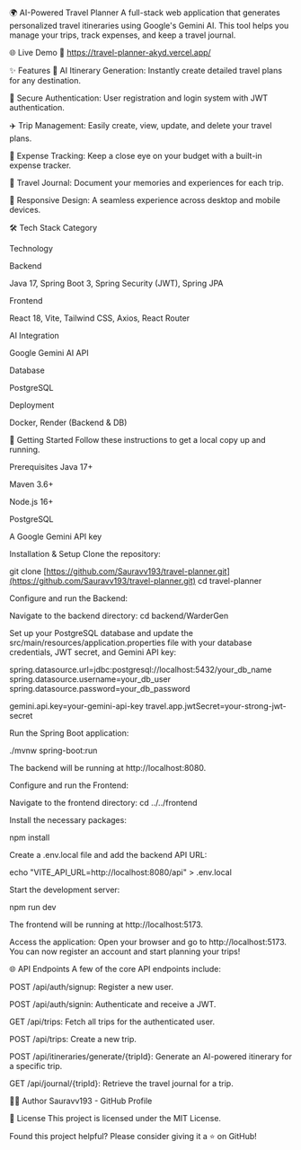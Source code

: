🌍 AI-Powered Travel Planner
A full-stack web application that generates personalized travel itineraries using Google's Gemini AI. This tool helps you manage your trips, track expenses, and keep a travel journal.

🌐 Live Demo
🚀 https://travel-planner-akyd.vercel.app/

✨ Features
🤖 AI Itinerary Generation: Instantly create detailed travel plans for any destination.

🔐 Secure Authentication: User registration and login system with JWT authentication.

✈️ Trip Management: Easily create, view, update, and delete your travel plans.

💸 Expense Tracking: Keep a close eye on your budget with a built-in expense tracker.

📖 Travel Journal: Document your memories and experiences for each trip.

📱 Responsive Design: A seamless experience across desktop and mobile devices.

🛠️ Tech Stack
Category

Technology

Backend

Java 17, Spring Boot 3, Spring Security (JWT), Spring JPA

Frontend

React 18, Vite, Tailwind CSS, Axios, React Router

AI Integration

Google Gemini AI API

Database

PostgreSQL

Deployment

Docker, Render (Backend & DB)

🚀 Getting Started
Follow these instructions to get a local copy up and running.

Prerequisites
Java 17+

Maven 3.6+

Node.js 16+

PostgreSQL

A Google Gemini API key

Installation & Setup
Clone the repository:

git clone [https://github.com/Sauravv193/travel-planner.git](https://github.com/Sauravv193/travel-planner.git)
cd travel-planner

Configure and run the Backend:

Navigate to the backend directory: cd backend/WarderGen

Set up your PostgreSQL database and update the src/main/resources/application.properties file with your database credentials, JWT secret, and Gemini API key:

spring.datasource.url=jdbc:postgresql://localhost:5432/your_db_name
spring.datasource.username=your_db_user
spring.datasource.password=your_db_password

gemini.api.key=your-gemini-api-key
travel.app.jwtSecret=your-strong-jwt-secret

Run the Spring Boot application:

./mvnw spring-boot:run

The backend will be running at http://localhost:8080.

Configure and run the Frontend:

Navigate to the frontend directory: cd ../../frontend

Install the necessary packages:

npm install

Create a .env.local file and add the backend API URL:

echo "VITE_API_URL=http://localhost:8080/api" > .env.local

Start the development server:

npm run dev

The frontend will be running at http://localhost:5173.

Access the application:
Open your browser and go to http://localhost:5173. You can now register an account and start planning your trips!

🌐 API Endpoints
A few of the core API endpoints include:

POST /api/auth/signup: Register a new user.

POST /api/auth/signin: Authenticate and receive a JWT.

GET /api/trips: Fetch all trips for the authenticated user.

POST /api/trips: Create a new trip.

POST /api/itineraries/generate/{tripId}: Generate an AI-powered itinerary for a specific trip.

GET /api/journal/{tripId}: Retrieve the travel journal for a trip.

👨‍💻 Author
Sauravv193 - GitHub Profile

📄 License
This project is licensed under the MIT License.

Found this project helpful? Please consider giving it a ⭐ on GitHub!
